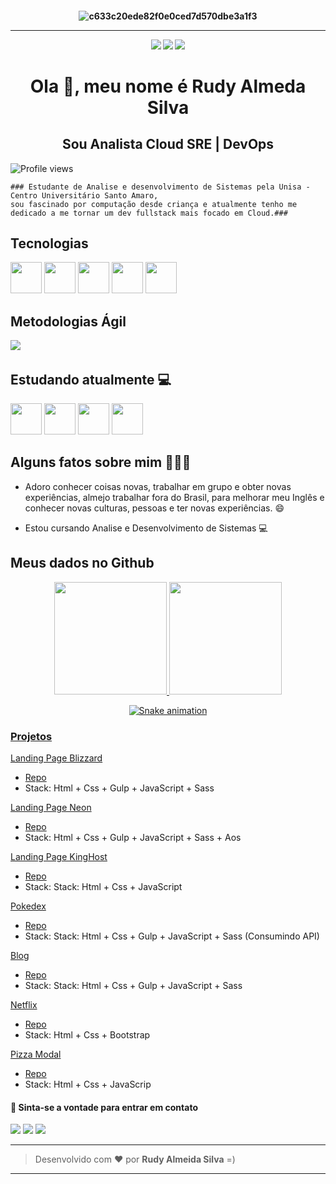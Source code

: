<h4 align="center">

![c633c20ede82f0e0ced7d570dbe3a1f3](https://user-images.githubusercontent.com/70382532/138322189-2db8df52-9dcb-40a0-88a8-c365466bd33d.gif)

<hr>

  <div>
   <a href="https://bit.ly/githubbbs" target="_blank"><img src="https://img.shields.io/badge/WhatsApp-25D366?style=for-the-badge&logo=whatsapp&logoColor=white" target="_blank"></a>
   <a href="https://www.linkedin.com/in/devfullmaster/" target="_blank"><img src="https://img.shields.io/badge/-LinkedIn-%230077B5?style=for-the-badge&logo=linkedin&logoColor=white" target="_blank"></a>
   <a href="https://instagram.com/rudyefamilia" target="_blank"><img src="https://img.shields.io/badge/-Instagram-%23E4405F?style=for-the-badge&logo=instagram&logoColor=white" target="_blank"></a> 
  
  
 
   
</div>
</h4>

<h1 align="center">Ola 👋, meu nome é Rudy Almeda Silva</h1>
<h2 align="center">Sou Analista Cloud SRE | DevOps

</h2>

![Profile views](https://gpvc.arturio.dev/devfullmaster)

```
### Estudante de Analise e desenvolvimento de Sistemas pela Unisa - Centro Universitário Santo Amaro,
sou fascinado por computação desde criança e atualmente tenho me dedicado a me tornar um dev fullstack mais focado em Cloud.###
```

<h2>​Tecnologias</h2>

<p align="left">
  <img src="https://img.icons8.com/color/docker.png" width="50" height="50"/>
  <img src="https://img.icons8.com/color/kubernetes.png" width="50" height="50"/>
  <img src="https://img.icons8.com/color/amazon-web-services.png" width="50" height="50"/>
  <img src="https://img.icons8.com/color/google-cloud-platform.png" width="50" height="50"/>
 <img src="https://img.icons8.com/color/linux.png" width="50" height="50"/>
    
</p>

<h2>​Metodologias Ágil</h2>

<p align="left">
<img src="https://img.icons8.com/external-flaticons-flat-flat-icons/64/000000/external-scrum-agile-flaticons-flat-flat-icons-6.png"/>  <img 
</p>
  
<h2>Estudando atualmente 💻</h2>

<p align="left">
   <img src="https://img.icons8.com/color/javascript.png" width="50" height="50"/>
   <img src="https://img.icons8.com/fluency/node-js.png" width="50" height="50"/>
   <img src="https://img.icons8.com/officel/react.png" width="50" height="50"/>
   <img src="https://img.icons8.com/fluency/angularjs.png" width="50" height="50"/>
</p>
  


</div>

## Alguns fatos sobre mim 👨🏻‍💻

- Adoro conhecer coisas novas, trabalhar em grupo e obter novas experiências, almejo trabalhar fora do Brasil, para melhorar meu Inglês e conhecer novas culturas, pessoas e ter novas experiências. 😄

- Estou cursando Analise e Desenvolvimento de Sistemas 💻

## Meus dados no Github

<div align="center">
  <a href="https://github.com/devfullmaster">
  <img height="180em" src="https://github-readme-stats.vercel.app/api?username=devfullmaster&show_icons=true&theme=dark&include_all_commits=true&count_private=true"/>
  <img height="180em" src="https://github-readme-stats.vercel.app/api/top-langs/?username=devfullmaster&layout=compact&langs_count=7&theme=dark"/>
  
  
  
  ![Snake animation](https://github.com/devfullmaster/devfullmaster/blob/output/github-contribution-grid-snake.svg)
</div>

### Projetos

[Landing Page Blizzard](https://projeto-landing-page-blizzard.vercel.app/)

- [Repo](https://github.com/devfullmaster/Projeto-Landing-Page-Blizzard)
- Stack: Html + Css + Gulp + JavaScript + Sass

[Landing Page Neon](https://projeto-neon-beige.vercel.app/)

- [Repo](https://github.com/devfullmaster/Projeto-Neon)
- Stack: Html + Css + Gulp + JavaScript + Sass + Aos

[Landing Page KingHost](https://projeto-king-host.vercel.app/)

- [Repo](https://github.com/devfullmaster/Projeto-KingHost)
- Stack: Stack: Html + Css + JavaScript

[Pokedex](http://projeto-pokedex-eight.vercel.app/)

- [Repo](https://github.com/devfullmaster/Projeto-Pokedex)
- Stack: Stack: Html + Css + Gulp + JavaScript + Sass (Consumindo API)

[Blog](http://projeto-blog-nine.vercel.app/)

- [Repo](https://github.com/devfullmaster/Projeto-Blog)
- Stack: Stack: Html + Css + Gulp + JavaScript + Sass

[Netflix](https://netflix-rho-opal.vercel.app/)

- [Repo](https://github.com/devfullmaster/App-Filmes)
- Stack: Html + Css + Bootstrap

[Pizza Modal](https://pizza-45hy.vercel.app/)

- [Repo](https://github.com/devfullmaster/Pizza.git)
- Stack: Html + Css + JavaScrip

#### 💬 Sinta-se a vontade para entrar em contato

<a href="https://bit.ly/githubbbs" target="_blank"><img src="https://img.shields.io/badge/WhatsApp-25D366?style=for-the-badge&logo=whatsapp&logoColor=white" target="_blank"></a>
<a href="https://www.linkedin.com/in/devfullmaster/" target="_blank"><img src="https://img.shields.io/badge/-LinkedIn-%230077B5?style=for-the-badge&logo=linkedin&logoColor=white" target="_blank"></a>
<a href="https://instagram.com/rudyefamilia" target="_blank"><img src="https://img.shields.io/badge/-Instagram-%23E4405F?style=for-the-badge&logo=instagram&logoColor=white" target="_blank"></a>

---

> Desenvolvido com ❤️ por **Rudy Almeida Silva** =)

---
